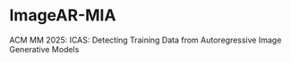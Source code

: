 # ImageAR-MIA
ACM MM 2025: ICAS: Detecting Training Data from Autoregressive Image Generative Models
